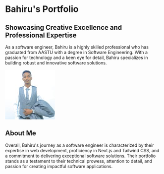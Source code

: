 # Bahiru's Portfolio
## Showcasing Creative Excellence and Professional Expertise

As a software engineer, Bahiru is a highly skilled professional who has graduated from AASTU with a degree in Software Engineering. With a passion for technology and a keen eye for detail, Bahiru specializes in building robust and innovative software solutions.


![UI1](/bahiru.jpg)

## About Me

Overall, Bahiru's journey as a software engineer is characterized by their expertise in web development, proficiency in Next.js and Tailwind CSS, and a commitment to delivering exceptional software solutions. Their portfolio stands as a testament to their technical prowess, attention to detail, and passion for creating impactful software applications.

